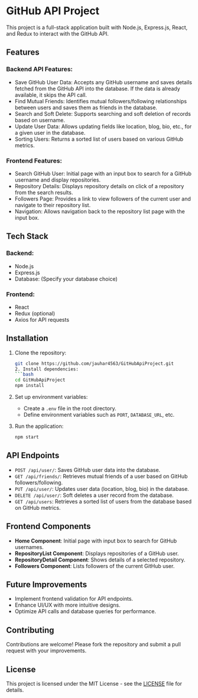 # GitHub API Project

This project is a full-stack application built with Node.js, Express.js, React, and Redux to interact with the GitHub API.

## Features

### Backend API Features:
- Save GitHub User Data: Accepts any GitHub username and saves details fetched from the GitHub API into the database. If the data is already available, it skips the API call.
- Find Mutual Friends: Identifies mutual followers/following relationships between users and saves them as friends in the database.
- Search and Soft Delete: Supports searching and soft deletion of records based on username.
- Update User Data: Allows updating fields like location, blog, bio, etc., for a given user in the database.
- Sorting Users: Returns a sorted list of users based on various GitHub metrics.

### Frontend Features:
- Search GitHub User: Initial page with an input box to search for a GitHub username and display repositories.
- Repository Details: Displays repository details on click of a repository from the search results.
- Followers Page: Provides a link to view followers of the current user and navigate to their repository list.
- Navigation: Allows navigation back to the repository list page with the input box.

## Tech Stack

### Backend:
- Node.js
- Express.js
- Database: (Specify your database choice)

### Frontend:
- React
- Redux (optional)
- Axios for API requests

## Installation

1. Clone the repository:
   ```bash
   git clone https://github.com/jauhar4563/GitHubApiProject.git
   2. Install dependencies:
   ```bash
   cd GitHubApiProject
   npm install
   ```

3. Set up environment variables:
   - Create a `.env` file in the root directory.
   - Define environment variables such as `PORT`, `DATABASE_URL`, etc.

4. Run the application:
   ```bash
   npm start
   ```

## API Endpoints

- `POST /api/user/`: Saves GitHub user data into the database.
- `GET /api/friends/`: Retrieves mutual friends of a user based on GitHub followers/following.
- `PUT /api/user/`: Updates user data (location, blog, bio) in the database.
- `DELETE /api/user/`: Soft deletes a user record from the database.
- `GET /api/users`: Retrieves a sorted list of users from the database based on GitHub metrics.

## Frontend Components

- **Home Component**: Initial page with input box to search for GitHub usernames.
- **RepositoryList Component**: Displays repositories of a GitHub user.
- **RepositoryDetail Component**: Shows details of a selected repository.
- **Followers Component**: Lists followers of the current GitHub user.

## Future Improvements

- Implement frontend validation for API endpoints.
- Enhance UI/UX with more intuitive designs.
- Optimize API calls and database queries for performance.

## Contributing

Contributions are welcome! Please fork the repository and submit a pull request with your improvements.

## License

This project is licensed under the MIT License - see the [LICENSE](LICENSE) file for details.
```
